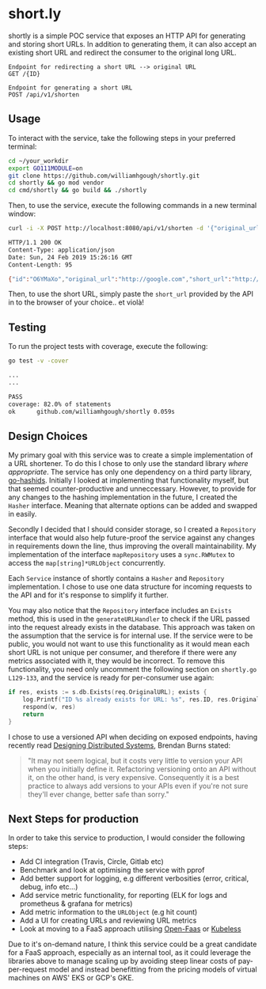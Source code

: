 # short.ly

shortly is a simple POC service that exposes an HTTP API for generating and storing short URLs. In addition to generating
them, it can also accept an existing short URL and redirect the consumer to the original long URL.

```http
Endpoint for redirecting a short URL --> original URL
GET /{ID}

Endpoint for generating a short URL
POST /api/v1/shorten
```

## Usage

To interact with the service, take the following steps in your preferred terminal:

```bash
cd ~/your_workdir
export GO111MODULE=on
git clone https://github.com/williamhgough/shortly.git
cd shortly && go mod vendor
cd cmd/shortly && go build && ./shortly
```

Then, to use the service, execute the following commands in a new terminal window:

```bash
curl -i -X POST http://localhost:8080/api/v1/shorten -d '{"original_url":"http://google.com"}'

HTTP/1.1 200 OK
Content-Type: application/json
Date: Sun, 24 Feb 2019 15:26:16 GMT
Content-Length: 95

{"id":"O6YMaXo","original_url":"http://google.com","short_url":"http://localhost:8080/O6YMaXo"}
```

Then, to use the short URL, simply paste the `short_url` provided by the API in to the browser of your choice.. et violà!

## Testing

To run the project tests with coverage, execute the following:

```bash
go test -v -cover

...
...

PASS
coverage: 82.0% of statements
ok      github.com/williamhgough/shortly 0.059s
```

## Design Choices

My primary goal with this service was to create a simple implementation of a URL shortener. To do this I chose to only use the standard library _where appropriate_. The service has only one dependency on a third party library, [go-hashids](https://github.com/speps/go-hashids). Initially I looked at implementing that functionality myself, but that seemed counter-productive and unneccessary. However, to provide for any changes to the hashing implementation in the future, I created the `Hasher` interface. Meaning that alternate options can be added and swapped in easily.

Secondly I decided that I should consider storage, so I created a `Repository` interface that would also help future-proof the service against any changes in requirements down the line, thus improving the overall maintainability. My implementation of the interface `mapRepository` uses a `sync.RWMutex` to access the `map[string]*URLObject` concurrently.

Each `Service` instance of shortly contains a `Hasher` and `Repository` implementation. I chose to use one data structure for incoming requests to the API and for it's response to simplify it further.

You may also notice that the `Repository` interface includes an `Exists` method, this is used in the `generateURLHandler` to check if the URL passed into the request already exists in the database. This approach was taken on the assumption that the service is for internal use. If the service were to be public, you would not want to use this functionality as it would mean each short URL is not unique per consumer, and therefore if there were any metrics associated with it, they would be incorrect. To remove this functionality, you need only uncomment the following section on `shortly.go L129-133`, and the service is ready for per-consumer use again:

```go
if res, exists := s.db.Exists(req.OriginalURL); exists {
    log.Printf("ID %s already exists for URL: %s", res.ID, res.OriginalURL)
    respond(w, res)
    return
}
```

I chose to use a versioned API when deciding on exposed endpoints, having recently read [Designing Distributed Systems](https://www.amazon.co.uk/Designing-Distributed-Systems-Brendan-Burns/dp/1491983647), Brendan Burns stated:

> "It may not seem logical, but it costs very little to version your API when you initially define it. Refactoring versioning onto an API without it, on the other hand, is very expensive. Consequently it is a best practice to always add versions to your APIs even if you're not sure they'll ever change, better safe than sorry."

## Next Steps for production

In order to take this service to production, I would consider the following steps:

- Add CI integration (Travis, Circle, Gitlab etc)
- Benchmark and look at optimising the service with pprof
- Add better support for logging, e.g different verbosities (error, critical, debug, info etc...)
- Add service metric functionality, for reporting (ELK for logs and prometheus & grafana for metrics)
- Add metric information to the `URLObject` (e.g hit count)
- Add a UI for creating URLs and reviewing URL metrics
- Look at moving to a FaaS approach utilising [Open-Faas](https://www.openfaas.com/) or [Kubeless](https://kubeless.io/)

Due to it's on-demand nature, I think this service could be a great candidate for a FaaS approach, especially as an internal tool, as it could leverage the libraries above to manage scaling up by avoiding steep linear costs of pay-per-request model and instead benefitting from the pricing models of virtual machines on AWS' EKS or GCP's GKE.